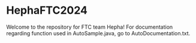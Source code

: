# HephaFTC2024
Welcome to the repository for FTC team Hepha!
For documentation regarding function used in AutoSample.java, go to AutoDocumentation.txt.